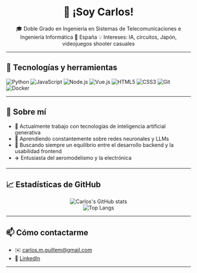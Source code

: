<h1 align="center"> 👋 ¡Soy Carlos! </h1>

<p align="center">
🎓 Doble Grado en Ingeniería en Sistemas de Telecomunicaciones e Ingeniería Informática   
📍 España
💡 Intereses: IA, circuitos, Japón, videojuegos shooter casuales
</p>

---

## 🧰 Tecnologías y herramientas

![Python](https://img.shields.io/badge/-Python-05122A?style=flat&logo=python)
![JavaScript](https://img.shields.io/badge/-JavaScript-05122A?style=flat&logo=javascript)
![Node.js](https://img.shields.io/badge/-Node.js-05122A?style=flat&logo=node.js)
![Vue.js](https://img.shields.io/badge/-Vue.js-05122A?style=flat&logo=vue.js)
![HTML5](https://img.shields.io/badge/-HTML5-05122A?style=flat&logo=html5)
![CSS3](https://img.shields.io/badge/-CSS3-05122A?style=flat&logo=css3)
![Git](https://img.shields.io/badge/-Git-05122A?style=flat&logo=git)
![Docker](https://img.shields.io/badge/-Docker-05122A?style=flat&logo=docker)

---

## 🚀 Sobre mí

- 🔭 Actualmente trabajo con tecnologías de inteligencia artificial generativa
- 🌱 Aprendiendo constantemente sobre redes neuronales y LLMs
- 🎯 Buscando siempre un equilibrio entre el desarrollo backend y la usabilidad frontend
- ✈️ Entusiasta del aeromodelismo y la electrónica 

---

## 📈 Estadísticas de GitHub

<p align="center">
  <img src="https://github-readme-stats.vercel.app/api?username=CarlosMG01&show_icons=true&theme=radical" alt="Carlos's GitHub stats"/>
  <br>
  <img src="https://github-readme-stats.vercel.app/api/top-langs/?username=CarlosMG01&layout=compact&theme=radical" alt="Top Langs"/>
</p>

---

## 📫 Cómo contactarme

- ✉️ [carlos.m.guillem@gmail.com](mailto:carlos.m.guillem@gmail.com)
- 💼 [LinkedIn](https://www.linkedin.com/in/carlos-marcos-guillem/)

---
